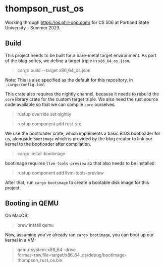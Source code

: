 # thompson_rust_os

Working through https://os.phil-opp.com/ for CS 506 at Portland State University - Summer 2023.

## Build

This project needs to be built for a bare-metal target environment. As part of the blog series,
we define a target triple in `x86_64_os.json`.

> cargo build --target x86_64_os.json

Note: This is also specified as the default for this repository, in `.cargo/config.toml`

This crate also requires the nightly channel, because it needs to rebuild the `core` library
crate for the custom target triple. We also need the rust source code available so that we
can compile `core` ourselves.

> rustup override set nightly

> rustup component add rust-src

We use the bootloader crate, which implements a basic BIOS bootloader for us, alongside
`bootimage` which is provided by the blog creator to link our kernel to the bootloader
after compilation.

> cargo install bootimage

bootimage requires `llvm-tools-preview` so that also needs to be installed:

> rustup component add llvm-tools-preview

After that, run `cargo bootimage` to create a bootable disk image for this project.

## Booting in QEMU

On MacOS:

> brew install qemu

Now, assuming you've already ran `cargo bootimage`, you can boot up our kernel in a VM:

> qemu-system-x86_64 -drive format=raw,file=target/x86_64_os/debug/bootimage-thompson_rust_os.bin  